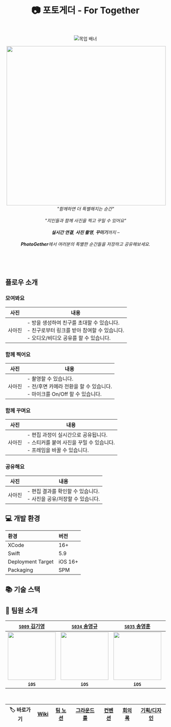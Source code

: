 <div align = center>
  
# 📷 포토게더 - For Together

<br>

![목업 배너](https://github.com/user-attachments/assets/c743749b-a16f-4673-921e-3ac335a80e30)

<img src="https://github.com/user-attachments/assets/0243957d-da45-4fa2-a49e-a83bc4a4cccc" width="500" align="right">

<br><br><br><br>

<i>"함께하면 더 특별해지는 순간"</i>
<br><br>
<i>"지인들과 함께 사진을 찍고 꾸밀 수 있어요"</i>
<br><br>
<i>**실시간 연결**, **사진 촬영**, **꾸미기**까지 – </i>
<br><br>
<i>**PhotoGether**에서 여러분의 특별한 순간들을 저장하고 공유해보세요.</i>

</div>

<br><br><br>



## 플로우 소개


### 모여봐요
|   사진    | 내용                                                                                 |
| :-----: | ---------------------------------------------------------------------------------- |
| 사아진<br> | - 방을 생성하여 친구를 초대할 수 있습니다.<br>- 친구로부터 링크를 받아 참여할 수 있습니다.<br>- 오디오/비디오 공유를 할 수 있습니다. |

### 함께 찍어요
| 사진  | 내용                                                                   |
| :-: | -------------------------------------------------------------------- |
| 사아진 | - 촬영할 수 있습니다.<br>- 전/후면 카메라 전환을 할 수 있습니다.<br>- 마이크를 On/Off 할 수 있습니다. |


### 함께 꾸며요
| 사진  | 내용                                                                     |
| :-: | ---------------------------------------------------------------------- |
| 사아진 | - 편집 과정이 실시간으로 공유됩니다.<br>- 스티커를 붙여 사진을 꾸밀 수 있습니다.<br>- 프레임을 바꿀 수 있습니다. |

### 공유해요
| 사진  | 내용                                           |
| :-: | -------------------------------------------- |
| 사아진 | - 편집 결과를 확인할 수 있습니다.<br>- 사진을 공유/저장할 수 있습니다. |


## 💻 개발 환경

| 환경  | 버전 |
|:---|:---|
| XCode | 16+ |
|Swift | 5.9 |
| Deployment Target | iOS 16+ |
| Packaging | SPM |

## 📚 기술 스택


## 👋 팀원 소개

<div align = center>

|[`S009` 김기영](https://github.com/Kiyoung-Kim-57)|[`S034` 송영규](https://github.com/youn9k)|[`S035` 송영훈](https://github.com/0Hooni)|[`S077` 홍승완](https://github.com/hsw1920)|
| :--: | :--: | :--: | :--: |
| <img src="https://avatars.githubusercontent.com/u/121777185?v=4" width=150> | <img src="https://avatars.githubusercontent.com/u/60254939?v=4" width=150> | <img src="https://avatars.githubusercontent.com/u/37678646?v=4" width=150> | <img src="https://avatars.githubusercontent.com/u/66902876?v=4" width=150> |
| **`iOS`** | **`iOS`** | **`iOS`** | **`iOS`** |

</br>

| 🏷️ 바로가기 | [Wiki](https://github.com/boostcampwm-2024/iOS04-HARU/wiki) | [팀 노션](https://www.notion.so/0hooni/HARU-12e07f89fdcd8077a443dbba60cb124d) | [그라운드 룰](https://github.com/boostcampwm-2024/iOS04-HARU/wiki/그라운드-룰) | [컨벤션](https://github.com/boostcampwm-2024/iOS04-HARU/wiki/컨벤션) | [회의록](https://www.notion.so/0hooni/05cb406cd61f460ba7294ae3ffa31f7e) | [기획/디자인](https://www.figma.com/design/6jACkAa5WxD8mm4KgsPtzg/iOS04-GP?node-id=11-32851) |
| :--------: | :---------------------------------------------------------: | :---------------------------------------------------------------------------: | :----------------------------------------------------------------------------: | :------------------------------------------------------------------: | :---------------------------------------------------------------------: | :------------------------------------------------------------------------------------------: |

</div>
